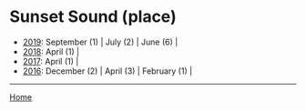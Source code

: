 # Sunset Sound (place)

  * [2019](./sunset-sound-place-2019.md): 
      September (1) | 
      July (2) | 
      June (6) | 
  * [2018](./sunset-sound-place-2018.md): 
      April (1) | 
  * [2017](./sunset-sound-place-2017.md): 
      April (1) | 
  * [2016](./sunset-sound-place-2016.md): 
      December (2) | 
      April (3) | 
      February (1) | 

----

[Home](../)
